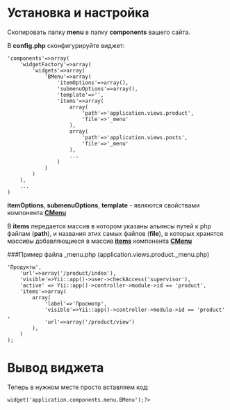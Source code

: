 Установка и настройка
=====================
Скопировать папку **menu** в папку **components** вашего сайта.

В **config.php** сконфигурируйте виджет: 

<pre><code>'components'=>array(
    'widgetFactory'=>array(
        'widgets'=>array(
            'BMenu'=>array(
                'itemOptions'=>array(),
                'submenuOptions'=>array(),
                'template'=>'',
                'items'=>array(
                    array(
                        'path'=>'application.views.product',
                        'file'=>'_menu'
                    ),
                    array(
                        'path'=>'application.views.posts',
                        'file'=>'_menu'
                    ),
                    ...
                )
            )
        )
    ),
    ...
)
</code></pre>


**itemOptions**, **submenuOptions**, **template** - являются свойствами компонента [**CMenu**](http://www.yiiframework.com/doc/api/1.1/CMenu)

В **items** передается массив в котором указаны альянсы путей к php файлам (**path**), и названия этих самых файлов (**file**), в которых хранятся массивы добавляющиеся в массив [**items**](http://www.yiiframework.com/doc/api/1.1/CMenu#items-detail) компонента [**CMenu**](http://www.yiiframework.com/doc/api/1.1/CMenu)

###Пример файла _menu.php 
(application.views.product._menu.php)
<pre><code><?
return array(
    'label'=>'Продукты',
    'url'=>array('/product/index'),
    'visible'=>Yii::app()->user->checkAccess('supervisor'),
    'active' => Yii::app()->controller->module->id == 'product',
    'items'=>array(
        array(
            'label'=>'Просмотр',
            'visible'=>Yii::app()->controller->module->id == 'product' ,
            'url'=>array('/product/view')
        ),
    )
);
</code></pre>


Вывод виджета
=============
Теперь в нужном месте просто вставляем код:
<pre><code><?php $this->widget('application.components.menu.BMenu');?></code></pre>
